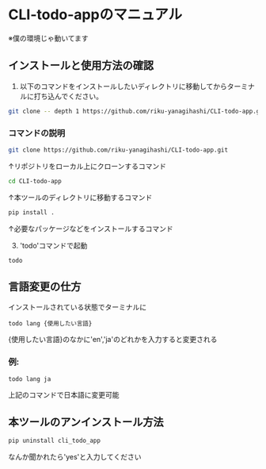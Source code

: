# CLI-todo-appのマニュアル

※僕の環境じゃ動いてます
## インストールと使用方法の確認

1. 以下のコマンドをインストールしたいディレクトリに移動してからターミナルに打ち込んでください。

```sh
git clone -- depth 1 https://github.com/riku-yanagihashi/CLI-todo-app.git ~/CLI-todo-app && cd ~/CLI-todo-app && pip install .
```

###  コマンドの説明
```bash
git clone https://github.com/riku-yanagihashi/CLI-todo-app.git
```
↑リポジトリをローカル上にクローンするコマンド

```sh
cd CLI-todo-app
```
↑本ツールのディレクトリに移動するコマンド

```sh
pip install .
```
↑必要なパッケージなどをインストールするコマンド

3. 'todo'コマンドで起動
```
todo
```

## 言語変更の仕方
インストールされている状態でターミナルに
```
todo lang {使用したい言語}
```
{使用したい言語}のなかに'en','ja'のどれかを入力すると変更される
### 例:
```
todo lang ja
```
上記のコマンドで日本語に変更可能

## 本ツールのアンインストール方法
```sh
pip uninstall cli_todo_app
```
なんか聞かれたら'yes'と入力してください
